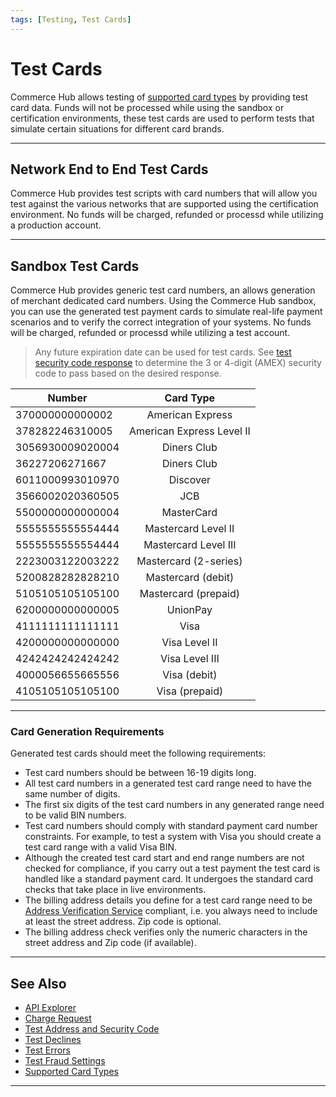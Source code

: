 ```yaml
---
tags: [Testing, Test Cards]
---
```


# Test Cards

Commerce Hub allows testing of [supported card types](?path=docs/Resources/Master-Data/Card-Type.md) by providing test card data. Funds will not be processed while using the sandbox or certification environments, these test cards are used to perform tests that simulate certain situations for different card brands.

---

## Network End to End Test Cards

Commerce Hub provides test scripts with card numbers that will allow you test against the various networks that are supported using the certification environment. No funds will be charged, refunded or processd while utilizing a production account. 

<!-- 
Will our system automatically submit the void on the test card or will the merchant have to manually void the transaction?
Will we support 3-D secure?
Can we simulate payments in another country?
 --> 

---

## Sandbox Test Cards

Commerce Hub provides generic test card numbers, an allows generation of merchant dedicated card numbers. Using the Commerce Hub sandbox, you can use the generated test payment cards to simulate real-life payment scenarios and to verify the correct integration of your systems. No funds will be charged, refunded or processd while utilizing a test account. 


<!-- theme: info -->
>Any future expiration date can be used for test cards. See [test security code response](?path=docs/Resources/Guides/Testing/Test-Address-Security.md) to determine the 3 or 4-digit (AMEX) security code to pass based on the desired response.

| Number | Card Type |
| -------- | :--: |
| 370000000000002 |American Express |
| 378282246310005 |	American Express Level II |
| 3056930009020004 |	Diners Club |
| 36227206271667 |	Diners Club |
| 6011000993010970 |Discover |
| 3566002020360505 |	JCB |
| 5500000000000004 | MasterCard |
| 5555555555554444 |	Mastercard Level II |
| 5555555555554444 |	Mastercard Level III |
| 2223003122003222 |	Mastercard (2-series) |
| 5200828282828210 |	Mastercard (debit) |
| 5105105105105100 |	Mastercard (prepaid) |
| 6200000000000005 |	UnionPay |
| 4111111111111111 | Visa |
| 4200000000000000 | Visa Level II |
| 4242424242424242 |	Visa Level III |
| 4000056655665556 |	Visa (debit)|
| 4105105105105100 |	Visa (prepaid) |

---

### Card Generation Requirements

Generated test cards should meet the following requirements:

- Test card numbers should be between 16-19 digits long.
- All test card numbers in a generated test card range need to have the same number of digits.
- The first six digits of the test card numbers in any generated range need to be valid BIN numbers.
- Test card numbers should comply with standard payment card number constraints. For example, to test a system with Visa you should create a test card range with a valid Visa BIN.
- Although the created test card start and end range numbers are not checked for compliance, if you carry out a test payment the test card is handled like a standard payment card. It undergoes the standard card checks that take place in live environments.
- The billing address details you define for a test card range need to be [Address Verification Service](?path=docs/Resources/Guides/Fraud/Address-Verification.md) compliant, i.e. you always need to include at least the street address. Zip code is optional.
- The billing address check verifies only the numeric characters in the street address and Zip code (if available).


<!-- theme: info -->
<!-- https://docs.adyen.com/development-resources/test-cards/create-test-cards -->

---

## See Also

- [API Explorer](../api/?type=post&path=/payments/v1/charges)
- [Charge Request](path?=docs/Resources/API-Documents/Payments/Charges.md)
- [Test Address and Security Code](?path=docs/Resources/Guides/Testing/Test-Address-Security.md)
- [Test Declines](?path=docs/Resources/Guides/Testing/Test-Declines.md)
- [Test Errors](?path=docs/Resources/Guides/Testing/Test-Errors.md)
- [Test Fraud Settings](?path=docs/Resources/Guides/Testing/Test-Fraud.md)
- [Supported Card Types](?path=docs/Resources/Master-Data/Card-Type.md)

---
